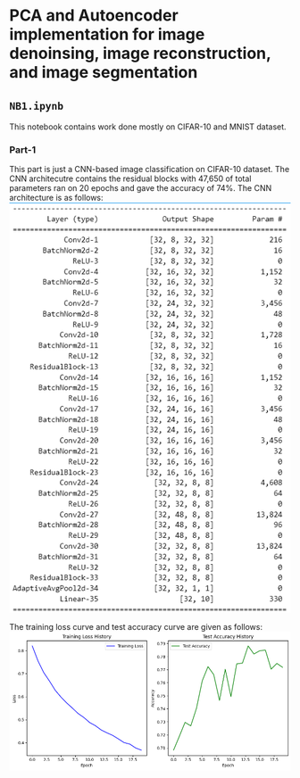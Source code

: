 # PCA and Autoencoder implementation for image denoinsing, image reconstruction, and image segmentation

## `NB1.ipynb`
This notebook contains work done mostly on CIFAR-10 and MNIST dataset. 
### Part-1 
This part is just a CNN-based image classification on CIFAR-10 dataset. The CNN architecutre contains the residual blocks with 47,650 of total parameters ran on 20 epochs and gave the accuracy of 74%. The CNN architecture is as follows:
![cnn_arch](https://github.com/MohtashimButt/PCA-and-Autoencoder/blob/master/Assets/architecture_CNN.png)

The training loss curve and test accuracy curve are given as follows:
![cnn_arch](https://github.com/MohtashimButt/PCA-and-Autoencoder/blob/master/Assets/CNN_out.png)
